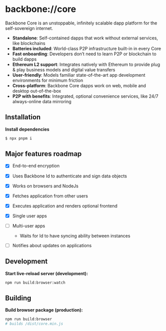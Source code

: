 # backbone://core

Backbone Core is an unstoppable, infinitely scalable dapp platform for the self-sovereign internet.

- **Standalone**: Self-contained dapps that work without external services, like blockchains
- **Batteries included**: World-class P2P infrastructure built-in in every Core
- **Fast onboarding**: Developers don’t need to learn P2P or blockchain to build dapps
- **Ethereum L2 support**: Integrates natively with Ethereum to provide plug & play business models and digital value transfers
- **User-friendly**: Models familiar state-of-the-art app development environments for minimum friction
- **Cross-platform**: Backbone Core dapps work on web, mobile and desktop out-of-the-box
- **P2P with benefits**: Integrated, optional convenience services, like 24/7 always-online data mirroring

## Installation

**Install dependencies**
```bash
$ npx pnpm i
```

## Major features roadmap
- [x] End-to-end encryption
- [x] Uses Backbone Id to authenticate and sign data objects
- [x] Works on browsers and NodeJs
- [x] Fetches application from other users
- [x] Executes application and renders optional frontend
- [x] Single user apps

- [ ] Multi-user apps
  - Waits for Id to have syncing ability between instances
- [ ] Notifies about updates on applications

## Development

**Start live-reload server (development):**
```bash
npm run build:browser:watch
```

## Building

**Build browser package (production):**
```bash
npm run build:browser
# builds /dist/core.min.js
```